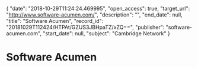 {
  "date": "2018-10-29T11:24:24.469995", 
  "open_access": true, 
  "target_url": "http://www.software-acumen.com/", 
  "description": "", 
  "end_date": null, 
  "title": "Software Acumen", 
  "record_id": "20181029T112424/HTPAt/GZUS3JBHpaTZ/xZQ==", 
  "publisher": "software-acumen.com", 
  "start_date": null, 
  "subject": "Cambridge Network"
}

# Software Acumen

